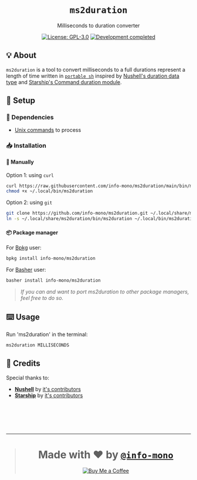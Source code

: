<h1 align="center"><code>ms2duration</code></h1>
<p align="center">Milliseconds to duration converter</p>
<p align="center"><a href="https://github.com/info-mono/ms2duration/blob/main/LICENSE"><img src="https://img.shields.io/github/license/info-mono/ms2duration?labelColor=383838&color=585858&style=for-the-badge" alt="License: GPL-3.0"></a> <a href="https://gist.github.com/NNBnh/9ef453aba3efce26046e0d3119dab5a7#development-completed"><img src="https://img.shields.io/badge/development-completed-%23585858.svg?labelColor=383838&style=for-the-badge&logoColor=FFFFFF" alt="Development completed"></a></p>

## 💡 About
`ms2duration` is a tool to convert milliseconds to a full durations represent a length of time written in [`portable sh`](https://github.com/dylanaraps/pure-sh-bible) inspired by [Nushell's duration data type](https://www.nushell.sh/book/types_of_data.html#duration) and [Starship's Command duration module](https://starship.rs/config/#command-duration).

## 🚀 Setup
### 🧾 Dependencies
- [Unix commands](https://en.wikipedia.org/wiki/List_of_Unix_commands) to process

### 📥 Installation
#### 🔧 Manually
Option 1: using `curl`
```sh
curl https://raw.githubusercontent.com/info-mono/ms2duration/main/bin/ms2duration > ~/.local/bin/ms2duration
chmod +x ~/.local/bin/ms2duration
```

Option 2: using `git`
```sh
git clone https://github.com/info-mono/ms2duration.git ~/.local/share/ms2duration
ln -s ~/.local/share/ms2duration/bin/ms2duration ~/.local/bin/ms2duration
```

#### 📦 Package manager
For [Bpkg](https://github.com/bpkg/bpkg) user:
```sh
bpkg install info-mono/ms2duration
```

For [Basher](https://github.com/basherpm/basher) user:
```sh
basher install info-mono/ms2duration
```

> *If you can and want to port ms2duration to other package managers, feel free to do so.*

## ⌨️ Usage
Run 'ms2duration' in the terminal:
```sh
ms2duration MILLISECONDS
```

## 💌 Credits
Special thanks to:
- [**Nushell**](https://www.nushell.sh) by [it's contributors](https://github.com/nushell/nushell/graphs/contributors)
- [**Starship**](https://starship.rs) by [it's contributors](https://github.com/starship/starship/graphs/contributors)

<br><br><br><br>

---

> <h1 align="center">Made with ❤️ by <a href="https://github.com/info-mono"><code>@info-mono</code></a></h1>
>
> <p align="center"><a href="https://www.buymeacoffee.com/nnbnh"><img src="https://img.shields.io/badge/buy_me_a_coffee%20-%23F7CA88.svg?logo=buy-me-a-coffee&logoColor=333333&style=for-the-badge" alt="Buy Me a Coffee"></a></p>
